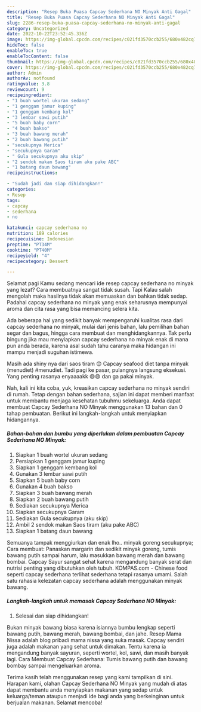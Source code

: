 ```yaml
---
description: "Resep Buka Puasa Capcay Sederhana NO Minyak Anti Gagal"
title: "Resep Buka Puasa Capcay Sederhana NO Minyak Anti Gagal"
slug: 2286-resep-buka-puasa-capcay-sederhana-no-minyak-anti-gagal
category: Uncategorized
date: 2022-10-22T23:52:45.336Z
image: https://img-global.cpcdn.com/recipes/c021fd3570ccb255/680x482cq70/capcay-sederhana-no-minyak-foto-resep-utama.jpg
hideToc: false
enableToc: true
enableTocContent: false
thumbnail: https://img-global.cpcdn.com/recipes/c021fd3570ccb255/680x482cq70/capcay-sederhana-no-minyak-foto-resep-utama.jpg
cover: https://img-global.cpcdn.com/recipes/c021fd3570ccb255/680x482cq70/capcay-sederhana-no-minyak-foto-resep-utama.jpg
author: Admin
authorAv: notfound
ratingvalue: 3.8
reviewcount: 9
recipeingredient:
- "1 buah wortel ukuran sedang"
- "1 genggam jamur kuping"
- "1 genggam kembang kol"
- "3 lembar sawi putih"
- "5 buah baby corn"
- "4 buah bakso"
- "3 buah bawang merah"
- "2 buah bawang putih"
- "secukupnya Merica"
- "secukupnya Garam"
- " Gula secukupnya aku skip"
- "2 sendok makan Saos tiram aku pake ABC"
- "1 batang daun bawang"
recipeinstructions:

- "Sudah jadi dan siap dihidangkan!"
categories:
- Resep
tags:
- capcay
- sederhana
- no

katakunci: capcay sederhana no 
nutrition: 189 calories
recipecuisine: Indonesian
preptime: "PT34M"
cooktime: "PT40M"
recipeyield: "4"
recipecategory: Dessert

---
```



Selamat pagi Kamu sedang mencari ide resep capcay sederhana no minyak yang lezat? Cara membuatnya sangat tidak susah. Tapi Kalau salah mengolah maka hasilnya tidak akan memuaskan dan bahkan tidak sedap. Padahal capcay sederhana no minyak yang enak seharusnya mempunyai aroma dan cita rasa yang bisa memancing selera kita.


Ada beberapa hal yang sedikit banyak mempengaruhi kualitas rasa dari capcay sederhana no minyak, mulai dari jenis bahan, lalu pemilihan bahan segar dan bagus, hingga cara membuat dan menghidangkannya. Tak perlu bingung jika mau menyiapkan capcay sederhana no minyak enak di mana pun anda berada, karena asal sudah tahu caranya maka hidangan ini mampu menjadi suguhan istimewa.

Masih ada shiny nya dari saos tiram 😊 Capcay seafood diet tanpa minyak (menudiet) #menudiet. Tadi pagi ke pasar, pulangnya langsung eksekusi. Yang penting rasanya enyaaaakk 😄😄 dan ga pakai minyak.


Nah, kali ini kita coba, yuk, kreasikan capcay sederhana no minyak sendiri di rumah. Tetap dengan bahan sederhana, sajian ini dapat memberi manfaat untuk membantu menjaga kesehatan tubuhmu sekeluarga. Anda dapat membuat Capcay Sederhana NO Minyak menggunakan 13 bahan dan 0 tahap pembuatan. Berikut ini langkah-langkah untuk menyiapkan hidangannya.

<!--inarticleads1-->

##### Bahan-bahan dan bumbu yang diperlukan dalam pembuatan Capcay Sederhana NO Minyak:

1. Siapkan 1 buah wortel ukuran sedang
1. Persiapkan 1 genggam jamur kuping
1. Siapkan 1 genggam kembang kol
1. Gunakan 3 lembar sawi putih
1. Siapkan 5 buah baby corn
1. Gunakan 4 buah bakso
1. Siapkan 3 buah bawang merah
1. Siapkan 2 buah bawang putih
1. Sediakan secukupnya Merica
1. Siapkan secukupnya Garam
1. Sediakan  Gula secukupnya (aku skip)
1. Ambil 2 sendok makan Saos tiram (aku pake ABC)
1. Siapkan 1 batang daun bawang


Semuanya tampak menggiurkan dan enak lho.. minyak goreng secukupnya; Cara membuat: Panaskan margarin dan sedikit minyak goreng, tumis bawang putih sampai harum, lalu masukkan bawang merah dan bawang bombai. Capcay Sayur sangat sehat karena mengandung banyak serat dan nutrisi penting yang dibutuhkan oleh tubuh. KOMPAS.com - Chinese food seperti capcay sederhana terlihat sederhana tetapi rasanya umami. Salah satu rahasia kelezatan capcay sederhana adalah menggunakan minyak bawang. 

<!--inarticleads2-->

##### Langkah-langkah untuk memasak Capcay Sederhana NO Minyak:


1. Selesai dan siap dihidangkan!

Bukan minyak bawang biasa karena isiannya bumbu lengkap seperti bawang putih, bawang merah, bawang bombai, dan jahe. Resep Mama Nissa adalah blog pribadi mama nissa yang suka masak. Capcay sendiri juga adalah makanan yang sehat untuk dimakan. Tentu karena ia mengandung banyak sayuran, seperti wortel, kol, sawi, dan masih banyak lagi. Cara Membuat Capcay Sederhana: Tumis bawang putih dan bawang bombay sampai mengeluarkan aroma. 

Terima kasih telah menggunakan resep yang kami tampilkan di sini. Harapan kami, olahan Capcay Sederhana NO Minyak yang mudah di atas dapat membantu anda menyiapkan makanan yang sedap untuk keluarga/teman ataupun menjadi ide bagi anda yang berkeinginan untuk berjualan makanan. Selamat mencoba!
